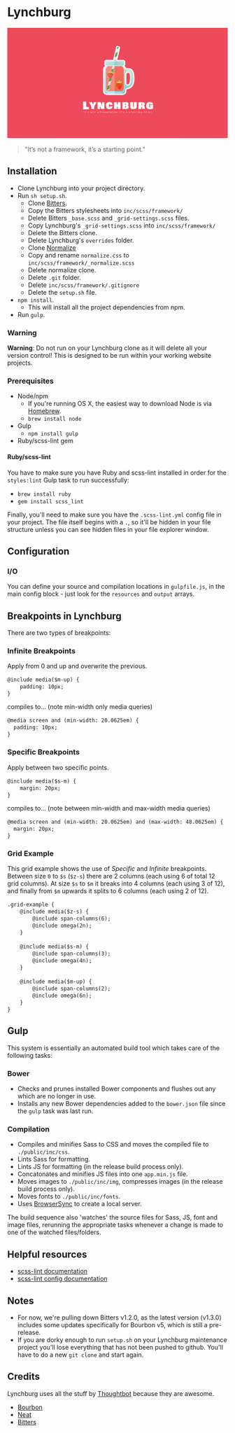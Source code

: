 # Lynchburg

![Lynchburg logo](/lynchburg-hero.jpg)

> "It’s not a framework, it’s a starting point."

## Installation
- Clone Lynchburg into your project directory.
- Run `sh setup.sh`.
  - Clone [Bitters](https://github.com/thoughtbot/bitters).
  - Copy the Bitters stylesheets into `inc/scss/framework/`
  - Delete Bitters `_base.scss` and `_grid-settings.scss` files.
  - Copy Lynchburg's `_grid-settings.scss` into `inc/scss/framework/`
  - Delete the Bitters clone.
  - Delete Lynchburg's `overrides` folder.
  - Clone [Normalize](https://github.com/necolas/normalize.css)
  - Copy and rename `normalize.css` to `inc/scss/framework/_normalize.scss`
  - Delete normalize clone.
  - Delete `.git` folder.
  - Delete `inc/scss/framework/.gitignore`
  - Delete the `setup.sh` file.
- `npm install`.
  - This will install all the project dependencies from npm.
- Run `gulp`.

### Warning
__Warning__: Do not run on your Lynchburg clone as it will delete all your version control! This is designed to be run within your working website projects.

### Prerequisites
- Node/npm
  - If you're running OS X, the easiest way to download Node is via [Homebrew](http://brew.sh).
  - `brew install node`
- Gulp
  - `npm install gulp`
- Ruby/scss-lint gem

#### Ruby/scss-lint
You have to make sure you have Ruby and scss-lint installed in order for the `styles:lint` Gulp task to run successfully:
- `brew install ruby`
- `gem install scss_lint`

Finally, you'll need to make sure you have the `.scss-lint.yml` config file in your project. The file itself begins with a `.`, so it'll be hidden in your file structure unless you can see hidden files in your file explorer window.

## Configuration
### I/O
You can define your source and compilation locations in `gulpfile.js`, in the main config block - just look for the `resources` and `output` arrays.

## Breakpoints in Lynchburg
There are two types of breakpoints:

### Infinite Breakpoints
Apply from 0 and up and overwrite the previous.

```
@include media($m-up) {
    padding: 10px;
}
```

compiles to… (note min-width only media queries)

```
@media screen and (min-width: 20.0625em) {
  padding: 10px;
}
```

### Specific Breakpoints
Apply between two specific points.

```
@include media($s-m) {
    margin: 20px;
}
```

compiles to… (note between min-width and max-width media queries)

```
@media screen and (min-width: 20.0625em) and (max-width: 48.0625em) {
  margin: 20px;
}
```

### Grid Example
This grid example shows the use of _Specific_ and _Infinite_ breakpoints. Between size `0` to `$s` (`$z-s`) there are 2 columns (each using 6 of total 12 grid columns). At size `$s` to `$m` it breaks into 4 columns (each using 3 of 12), and finally from `$m` upwards it splits to 6 columns (each using 2 of 12).

```
.grid-example {
    @include media($z-s) {
        @include span-columns(6);
        @include omega(2n);
    }

    @include media($s-m) {
        @include span-columns(3);
        @include omega(4n);
    }

    @include media($m-up) {
        @include span-columns(2);
        @include omega(6n);
    }
}
```

## Gulp
This system is essentially an automated build tool which takes care of the following tasks:

### Bower
- Checks and prunes installed Bower components and flushes out any which are no longer in use.
- Installs any new Bower dependencies added to the `bower.json` file since the `gulp` task was last run.

### Compilation
- Compiles and minifies Sass to CSS and moves the compiled file to `./public/inc/css`.
- Lints Sass for formatting.
- Lints JS for formatting (in the release build process only).
- Concatonates and minifies JS files into one `app.min.js` file.
- Moves images to `./public/inc/img`, compresses images (in the release build process only).
- Moves fonts to `./public/inc/fonts`.
- Uses [BrowserSync](https://www.browsersync.io) to create a local server.

The build sequence also 'watches' the source files for Sass, JS, font and image files, rerunning the appropriate tasks whenever a change is made to one of the watched files/folders.

## Helpful resources
- [scss-lint documentation](https://github.com/brigade/scss-lint)
- [scss-lint config documentation](https://github.com/brigade/scss-lint/tree/master/lib/scss_lint/linter)

## Notes
- For now, we're pulling down Bitters v1.2.0, as the latest version (v1.3.0) includes some updates specifically for Bourbon v5, which is still a pre-release.
- If you are dorky enough to run `setup.sh` on your Lynchburg maintenance project you'll lose everything that has not been pushed to github. You'll have to do a new `git clone` and start again.

## Credits
Lynchburg uses all the stuff by [Thoughtbot](https://thoughtbot.com) because they are awesome.

- [Bourbon](http://bourbon.io/)
- [Neat](http://neat.bourbon.io/)
- [Bitters](http://bitters.bourbon.io/)
